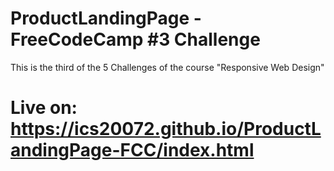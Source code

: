 # ProductLandingPage - FreeCodeCamp #3 Challenge
This is the third of the 5 Challenges of the course "Responsive Web Design"

# Live on: https://ics20072.github.io/ProductLandingPage-FCC/index.html
